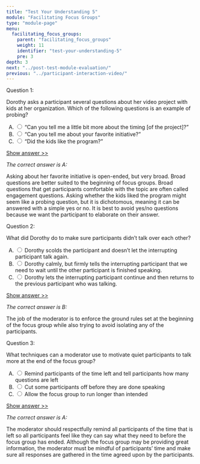 ```yaml
---
title: "Test Your Understanding 5"
module: "Facilitating Focus Groups"
type: "module-page"
menu:
  facilitating_focus_groups:
    parent: "facilitating_focus_groups"
    weight: 11
    identifier: "test-your-understanding-5"
    pre: 3
depth: 3
next: "../post-test-module-evaluation/"
previous: "../participant-interaction-video/"
---
```

<form method="post" action="."><div class="pageblock"><div class="cases">
<div class="casetitle">
    Question 1:
  </div>
<div class="casecontent">
<div class="casequestion">
<p>Dorothy asks a participant several questions about her video project with kids at her organization. Which of the following questions is an example of probing?</p>
<form id="form-381" method="post">
<!-- go through each question type, note that only the
        rhetorical and matching blocks have form tags -->
<!-- -->
<ol type="A"><!-- Think this is done... -->
<li>
<div class="answer-value">
<input name="question381" type="radio" value="“Can you tell me a little bit more about the timing [of the project]?”">
                    “Can you tell me a little bit more about the timing [of the project]?”
                  </div>
</li>
<li>
<div class="answer-value">
<input name="question381" type="radio" value="“Can you tell me about your favorite initiative?”">
                    “Can you tell me about your favorite initiative?”
                  </div>
</li>
<li>
<div class="answer-value">
<input name="question381" type="radio" value="“Did the kids like the program?”">
                    “Did the kids like the program?”
                  </div>
</li>
</ol>
<!-- -->
<!-- -->
<!-- adding show answer block for feedback here -->
<!-- end show answer block for feedback here -->
<!-- -->
<!-- -->
<!-- -->
</form>
<!-- -->
</div>
<!-- we want to show the answer no matter what -->
<!-- might be easier to edit question types
    directly since we show answer no matter what -->
<!-- -->
<!-- -->
<div class="casesanswerdisplay">
<a class="moretoggle" href="#q381">Show answer >></a>
<div class="toggleable" id="q381">
<p>
<i>The correct answer is A:</i>
</p><p>Asking about her favorite initiative is open-ended, but very broad. Broad questions are better suited to the beginning of focus groups. Broad questions that get participants comfortable with the topic are often called engagement questions. Asking whether the kids liked the program might seem like a probing question, but it is dichotomous, meaning it can be answered with a simple yes or no. It is best to avoid yes/no questions because we want the participant to elaborate on their answer.</p>
</div>
</div>
</div>
</div>

<div class="cases">
<div class="casetitle">
    Question 2:
  </div>
<div class="casecontent">
<div class="casequestion">
<p>What did Dorothy do to make sure participants didn’t talk over each other?</p>
<form id="form-382" method="post">
<!-- go through each question type, note that only the
        rhetorical and matching blocks have form tags -->
<!-- -->
<ol type="A"><!-- Think this is done... -->
<li>
<div class="answer-value">
<input name="question382" type="radio" value="Dorothy scolds the participant and doesn’t let the interrupting participant talk again.">
                    Dorothy scolds the participant and doesn’t let the interrupting participant talk again.
                  </div>
</li>
<li>
<div class="answer-value">
<input name="question382" type="radio" value="Dorothy calmly, but firmly tells the interrupting participant that we need to wait until the other participant is finished speaking.">
                    Dorothy calmly, but firmly tells the interrupting participant that we need to wait until the other participant is finished speaking.
                  </div>
</li>
<li>
<div class="answer-value">
<input name="question382" type="radio" value="Dorothy lets the interrupting participant continue and then returns to the previous participant who was talking.">
                    Dorothy lets the interrupting participant continue and then returns to the previous participant who was talking.
                  </div>
</li>
</ol>
<!-- -->
<!-- -->
<!-- adding show answer block for feedback here -->
<!-- end show answer block for feedback here -->
<!-- -->
<!-- -->
<!-- -->
</form>
<!-- -->
</div>
<!-- we want to show the answer no matter what -->
<!-- might be easier to edit question types
    directly since we show answer no matter what -->
<!-- -->
<!-- -->
<div class="casesanswerdisplay">
<a class="moretoggle" href="#q382">Show answer >></a>
<div class="toggleable" id="q382">
<p>
<i>The correct answer is B:</i>
</p><p>The job of the moderator is to enforce the ground rules set at the beginning of the focus group while also trying to avoid isolating any of the participants.</p>
</div>
</div>
</div>
</div>

<div class="cases">
<div class="casetitle">
    Question 3:
  </div>
<div class="casecontent">
<div class="casequestion">
<p>What techniques can a moderator use to motivate quiet participants to talk more at the end of the focus group?</p>
<form id="form-383" method="post">
<!-- go through each question type, note that only the
        rhetorical and matching blocks have form tags -->
<!-- -->
<ol type="A"><!-- Think this is done... -->
<li>
<div class="answer-value">
<input name="question383" type="radio" value="Remind participants of the time left and tell participants how many questions are left">
                    Remind participants of the time left and tell participants how many questions are left
                  </div>
</li>
<li>
<div class="answer-value">
<input name="question383" type="radio" value="Cut some participants off before they are done speaking">
                    Cut some participants off before they are done speaking
                  </div>
</li>
<li>
<div class="answer-value">
<input name="question383" type="radio" value="Allow the focus group to run longer than intended">
                    Allow the focus group to run longer than intended
                  </div>
</li>
</ol>
<!-- -->
<!-- -->
<!-- adding show answer block for feedback here -->
<!-- end show answer block for feedback here -->
<!-- -->
<!-- -->
<!-- -->
</form>
<!-- -->
</div>
<!-- we want to show the answer no matter what -->
<!-- might be easier to edit question types
    directly since we show answer no matter what -->
<!-- -->
<!-- -->
<div class="casesanswerdisplay">
<a class="moretoggle" href="#q383">Show answer >></a>
<div class="toggleable" id="q383">
<p>
<i>The correct answer is A:</i>
</p><p>The moderator should respectfully remind all participants of the time that is left so all participants feel like they can say what they need to before the focus group has ended. Although the focus group may be providing great information, the moderator must be mindful of participants’ time and make sure all responses are gathered in the time agreed upon by the participants.</p>
</div>
</div>
</div>
</div>


</div></form>